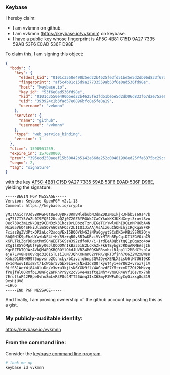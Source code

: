### Keybase

I hereby claim:

  * I am vvkmnn on github.
  * I am vvkmnn (https://keybase.io/vvkmnn) on keybase.
  * I have a public key whose fingerprint is AF5C 4B81 C15D 9A27 7335  59AB 53F6 E0AD 536F D98E

To claim this, I am signing this object:

```json
{
  "body": {
    "key": {
      "eldest_kid": "0101c3550e490b5ed22b4625fe3fd51be5e5d2db06d833f67d2e75ae62ff4b5f8f2a0a",
      "fingerprint": "af5c4b81c15d9a27733559ab53f6e0ad536fd98e",
      "host": "keybase.io",
      "key_id": "53f6e0ad536fd98e",
      "kid": "0101c3550e490b5ed22b4625fe3fd51be5e5d2db06d833f67d2e75ae62ff4b5f8f2a0a",
      "uid": "393924c1b3fad57e0896bfc8a5fe0a19",
      "username": "vvkmnn"
    },
    "service": {
      "name": "github",
      "username": "vvkmnn"
    },
    "type": "web_service_binding",
    "version": 1
  },
  "ctime": 1590961259,
  "expire_in": 157680000,
  "prev": "395ecd250aeef15b50042b5142a66de252c00481998ed25ffa6375bc29cd7d10",
  "seqno": 2,
  "tag": "signature"
}
```

with the key [AF5C 4B81 C15D 9A27 7335  59AB 53F6 E0AD 536F D98E](https://keybase.io/vvkmnn), yielding the signature:

```
-----BEGIN PGP MESSAGE-----
Version: Keybase OpenPGP v2.1.13
Comment: https://keybase.io/crypto

yMITAnicrVJdSBRRGF0t8weUyDR7URmVMlebubN3dmZDDZNSIkjRJFbb5s69s47b
zq77l7IY5VuZL0I9FQS12UspQZj0Z2GZ6YPGWkJCaCYkokKKJKXdXeyt3rovl3vu
Oec738c3mLzNkBQz9CDN3zk31hcz8rLDbzgTznUEGeTCrYwlyDhI9CLnMPH6bA4N
MxaG5VhO4SFkiUliESQYAGQSAFQJr2LIIQIJxAAjVsAiz6uCGQNihjIRgKqaEFRF
FciszBgZVdPtxOP2aLqP2soqVExI5BQOYkkGZjNPa0gygtSCsDKGvKBiSSRU2Ojy
RhQ0HJK9pEhzUYw+bNF4f+H/59z+qB0v8RIwKRziVVrMTFhREpCqiDI1ZGVOihC9
xKPLTkLZgYDDqetMm5GhWEBTSGSsW392zdfoR//i+1rdEeA8QbYtqQ1pOqazo4oA
8Xg1l85YOMpUfFpEy0GJlQQOQMnIkBa35iE2LcKAZkFk6TEybg8JRDuARMEAsjIh
KgcRZFkTQJAzAVkQMAEQKBQROYlOkdJUVRZ4M0QKkBRsxhzLRJpp1l2MBdCYsp1a
ejW7Lvv8HsK0vRqo326ISTLsiIuN7JQhKXHnn02rPRK/qRT3fjnh7O6Z2W2xBWsK
KmbzD108HH9975upvsnp2CchcLy/bCivzjqbnp3QVJDyeXENLX3LsU6lH7U619KK
8+1dNwov1BxsB/t/1cWGbr5vGbx9La+qsNxd3dBQ0rkyuT4y1+eY8G2+vrox7jiV
0LfS31We+Wj84b0luDo/v3wra3kjLsN6YGK9fl/4WGnzdF7YMt+xmDIZOt2bMzzq
fPujfWl0ORmfbLJ8WFgZaPRnPr9yx2cVSve4azftqZNhY+VmoCR4eVf16s/mx7nh
7ErufluP42PBpe8vhu8mLvR3P8s4MTT26Wnq3IxX68myF3WFxKqyCqGixxg8q319
9xsHjUV8
=IHu6
-----END PGP MESSAGE-----

```

And finally, I am proving ownership of the github account by posting this as a gist.

### My publicly-auditable identity:

https://keybase.io/vvkmnn

### From the command line:

Consider the [keybase command line program](https://keybase.io/download).

```bash
# look me up
keybase id vvkmnn
```
